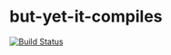 # but-yet-it-compiles
[![Build Status](https://travis-ci.com/colebergmann/but-yet-it-compiles.svg?branch=master)](https://travis-ci.com/colebergmann/but-yet-it-compiles)
